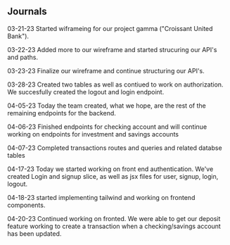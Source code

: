 ## Journals
03-21-23
Started wiframeing for our project gamma ("Croissant United Bank").

03-22-23
 Added more to our wireframe and started strucuring our API's and paths.

03-23-23
 Finalize our wireframe and continue structuring our API's.

03-28-23
Created two tables as well as contiued to work on authorization. We succesfully created the logout and login endpoint.


04-05-23
Today the team created, what we hope, are the rest of the remaining endpoints for the backend.

04-06-23
Finished endpoints for checking account and will continue working on endpoints for investment and savings accounts

04-07-23
Completed transactions routes and queries and related databse tables

04-17-23
Today we started working on front end authentication. We've created Login and signup slice, as well as jsx files for user, signup, login, logout.

04-18-23
started implementing tailwind and working on frontend components.

04-20-23
Continued working on fronted. We were able to get our deposit feature working to create a transaction when a checking/savings account has been updated.
